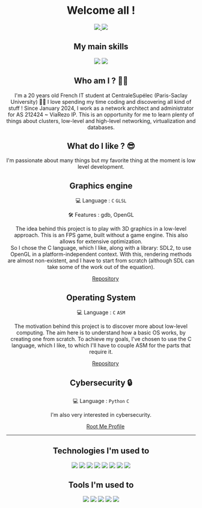 <h1 align="center" >Welcome all !</h1>

<p align="center">
  <a href="https://www.linkedin.com/in/mathis-bottinelli/">
  <img src="https://img.shields.io/badge/linkedin-%230077B5.svg?style=for-the-badge&logo=linkedin&logoColor=white" >
  </a>
  <a href="https://t.me/mathisbato">
  <img src="https://img.shields.io/badge/Telegram-2CA5E0?style=for-the-badge&logo=telegram&logoColor=white" >
  </a>
</p>

<h2 align="center" > My main skills </h2>
<p align="center">
  <img src="https://img.shields.io/badge/c-%235D6CBF.svg?style=for-the-badge&logo=c&logoColor=white" />
  <img src="https://img.shields.io/badge/Python-14354C?style=for-the-badge&logo=python&logoColor=yellow" />
<!--   <img src="https://img.shields.io/badge/javascript-%23323330.svg?style=for-the-badge&logo=javascript&logoColor=%23F7DF1E"/> -->
</p>

<h2 align="center" >Who am I ? 🧑‍💻 </h2>
<p align="center">
I'm a 20 years old French IT student at CentraleSupélec (Paris-Saclay University) 👨‍🎓 I love spending my time coding and discovering all kind of stuff !
Since January 2024, I work as a network architect and administrator for AS 212424 ~ ViaRezo IP. This is an opportunity for me to learn plenty of things about clusters, low-level and high-level networking, virtualization and databases.
</p>

<h2 align="center" > What do I like ? 😎 </h2>
<p align="center">
I'm passionate about many things but my favorite thing at the moment is low level development.
</p>

<!-- 
Kernel dev
-->

<h2 align="center" > Graphics engine </h2> 
<p align="center" > 💻 Language : <code>C</code> <code>GLSL</code> </p>
<p align="center" > 🛠️ Features : gdb, OpenGL </p> 
<p align="center">
  The idea behind this project is to play with 3D graphics in a low-level approach. This is an FPS game, built without a game engine. This also allows for extensive optimization.<br/>
  So I chose the C language, which I like, along with a library: SDL2, to use OpenGL in a platform-independent context. With this, rendering methods are almost non-existent, and I have to start from scratch (although SDL can take some of the work out of the equation).
</p>
<ul list-style-type="none" align="center">
  <a href = "https://github.com/mathisbot/opengl-fps" > Repository </a>
</ul>

<h2 align="center" > Operating System </h2> 
<p align="center" > 💻 Language : <code>C</code> <code>ASM</code> </p>
<p align="center">
  The motivation behind this project is to discover more about low-level computing. The aim here is to understand how a basic OS works, by creating one from scratch.
  To achieve my goals, I've chosen to use the C language, which I like, to which I'll have to couple ASM for the parts that require it.
</p>
<ul list-style-type="none" align="center">
  <a href = "https://github.com/mathisbot/bdos" > Repository </a>
</ul>

<h2 align="center" > Cybersecurity 🔒</h2> 
<p align="center" > 
  💻 Language : <code>Python</code> <code>C</code>
</p>
<p align="center">
I'm also very interested in cybersecurity.
</p>
<ul list-style-type="none" align="center">
  <p>
    <a href = "https://www.root-me.org/Dozer-335053" > Root Me Profile</a> <br/>
  </p>
</ul>

<!-- 
<h2 align="center" > Full stack development 🌐 </h2> 
<p align="center" > 💻 Language : <code>React</code> <code>ExpressJS</code></p> 
<p align="center">
As an administrator of an Internet Provider, I have to fix and improve wesites for our clients. In this context I learned backend and frontend development.
</p>
<ul list-style-type="none" align="center">
  <p>
    <a href = "" >  </a> <br/>
    
  </p>
</ul>

-->

<hr>

<h2 align="center" > Technologies I'm used to </h2>
<p align="center">
  <img src="https://img.shields.io/badge/mysql-%2300f.svg?style=for-the-badge&logo=mysql&logoColor=white" />
  <img src="https://img.shields.io/badge/MariaDB-003545?style=for-the-badge&logo=mariadb&logoColor=white">
  <img src="https://img.shields.io/badge/Openstack-%23f01742.svg?style=for-the-badge&logo=openstack&logoColor=white"/>
  <img src="https://img.shields.io/badge/kubernetes-%23326ce5.svg?style=for-the-badge&logo=kubernetes&logoColor=white"/>
  <img src="https://img.shields.io/badge/nginx-%23009639.svg?style=for-the-badge&logo=nginx&logoColor=white" />
  <img src="https://img.shields.io/badge/datadog-%23632CA6.svg?style=for-the-badge&logo=datadog&logoColor=white" />
  <img src="https://img.shields.io/badge/ovh-%23123F6D.svg?style=for-the-badge&logo=ovh&logoColor=#123F6D" />
  <img src="https://img.shields.io/badge/ubiquiti-%230559C9.svg?style=for-the-badge&logo=ubiquiti&logoColor=white" />
</p>

<h2 align="center" > Tools I'm used to </h2>
<p align="center">
  <img src="https://img.shields.io/badge/Obsidian-%23483699.svg?style=for-the-badge&logo=obsidian&logoColor=white"/>
  <img src="https://img.shields.io/badge/Visual%20Studio%20Code-0078d7.svg?style=for-the-badge&logo=visual-studio-code&logoColor=white" />
  <img src="https://img.shields.io/badge/Postman-FF6C37?style=for-the-badge&logo=postman&logoColor=white"/>
  <img src="https://img.shields.io/badge/ansible-%231A1918.svg?style=for-the-badge&logo=ansible&logoColor=white">
  <img src="https://img.shields.io/badge/jinja-white.svg?style=for-the-badge&logo=jinja&logoColor=black">
</p>



